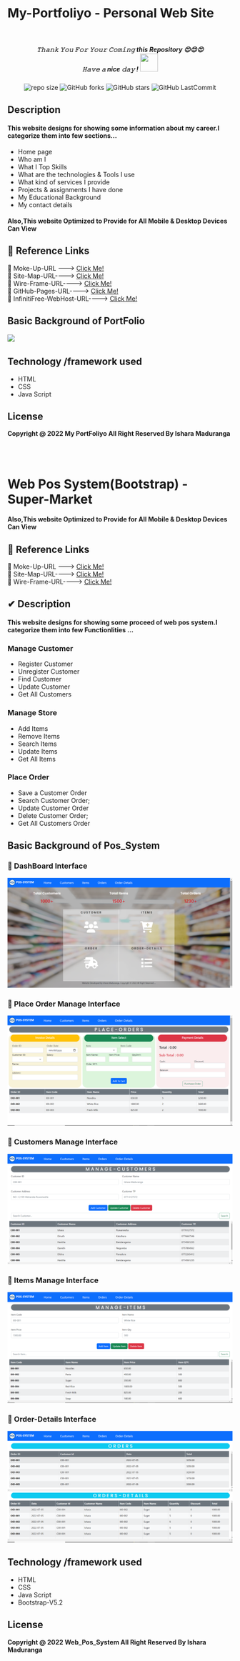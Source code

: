# My-Portfoliyo - Personal Web Site
<br>
<h5 align="center">
𝚃𝚑𝚊𝚗𝚔 𝚈𝚘𝚞 𝙵𝚘𝚛 𝚈𝚘𝚞𝚛 𝙲𝚘𝚖𝚒𝚗𝚐 this Repository 😍😍😍<br>
𝙷𝚊𝚟𝚎 𝚊 nice 𝚍𝚊𝚢 ! 
	<img src="https://raw.githubusercontent.com/isharamaduranga/red-alpha/main/Hi.gif" width="40px" Height="40px">
</h5>
<div align="center">

![repo size](https://img.shields.io/github/repo-size/isharamaduranga/My-Portfolio?label=Repo%20Size&style=for-the-badge&labelColor=black&color=1eb61e)
![GitHub forks](https://img.shields.io/github/forks/isharamaduranga/My-Portfolio?&labelColor=black&color=2196f3&style=for-the-badge)
![GitHub stars](https://img.shields.io/github/stars/isharamaduranga/My-Portfolio?&labelColor=black&color=ff9800&style=for-the-badge)
![GitHub LastCommit](https://img.shields.io/github/last-commit/isharamaduranga/My-Portfolio?logo=github&labelColor=black&color=e91e63&style=for-the-badge)
</div>

## Description
#### This website designs for showing some information about my career.I categorize them into few sections...
* Home page
* Who am I
* What I Top Skills
* What are the technologies & Tools I use
* What kind of services I provide
* Projects & assignments I have done
* My Educational Background
* My contact details

#### Also,This website Optimized to Provide for All Mobile & Desktop Devices Can View 

## :link: Reference Links

🌱 Moke-Up-URL ---> [Click Me!](https://www.figma.com/proto/4mJXjz2mPQsSg21Im2JLeV/My_PortFilo_Mock-up?page-id=0%3A1&node-id=14%3A3&scaling=min-zoom&starting-point-node-id=14%3A3)<br>
🌱 Site-Map-URL----> [Click Me!](https://www.gloomaps.com/2KQ3vDp779)<br>
🌱 Wire-Frame-URL----> [Click Me!](https://wireframe.cc/pQAVpH)<br>
🌱 GitHub-Pages-URL----> [Click Me!](https://isharamaduranga.github.io/My-Portfolio/)<br>
🌱 InfinitiFree-WebHost-URL----> [Click Me!](http://isharamaduranga.epizy.com)

## Basic Background of PortFolio
<img src="assets/Readme/My_PortFilo_Mock-up-1.png">

## Technology /framework used
* HTML
* CSS
* Java Script

## License
**Copyright @ 2022 My PortFoliyo All Right Reserved By Ishara Maduranga**

<br>
<br>

# Web Pos System(Bootstrap) - Super-Market
#### Also,This website Optimized to Provide for All Mobile & Desktop Devices Can View

## :link: Reference Links

🌱 Moke-Up-URL ---> [Click Me!](https://www.figma.com/file/kJ5dbaCDIMbBH6S3eyZJwM/POS_System(Bootstrap)?node-id=0%3A1)<br>
🌱 Site-Map-URL----> [Click Me!](https://www.gloomaps.com/3XQDYVDqdC)<br>
🌱 Wire-Frame-URL----> [Click Me!](https://wireframe.cc/9oCnTI)<br>

## ✔ Description
#### This website designs for showing some proceed of web pos system.I categorize them into few Functionlities ...
### Manage Customer
* Register Customer
* Unregister Customer
* Find Customer
* Update Customer
* Get All Customers

### Manage Store
* Add Items
* Remove Items
* Search Items
* Update Items
* Get All Items

### Place Order
* Save a Customer Order
* Search Customer Order;
* Update Customer Order
* Delete Customer Order;
* Get All Customers Order

## Basic Background of Pos_System

### 🌱 DashBoard Interface
<img src="assets/web_pos_pics_for-ReadMe/dashboard.png">

### 🌱 Place Order Manage Interface
<img src="assets/web_pos_pics_for-ReadMe/ord.png">

### 🌱 Customers Manage Interface
<img src="assets/web_pos_pics_for-ReadMe/cus.png">

### 🌱 Items Manage Interface
<img src="assets/web_pos_pics_for-ReadMe/itm.png">

### 🌱 Order-Details Interface
<img src="assets/web_pos_pics_for-ReadMe/od_detail.png">


## Technology /framework used
* HTML
* CSS
* Java Script
* Bootstrap-V5.2

## License
**Copyright @ 2022 Web_Pos_System All Right Reserved By Ishara Maduranga**

